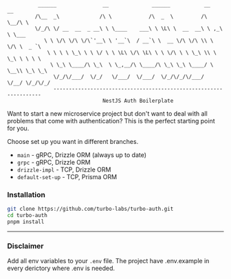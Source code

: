 ```
          ______               __              ______           __    __
         /\__  _\             /\ \            /\  _  \         /\ \__/\ \
         \/_/\ \/ __  __  _ __\ \ \____    ___\ \ \L\ \  __  __\ \ ,_\ \ \___
            \ \ \/\ \/\ \/\`'__\ \ '__`\  / __`\ \  __ \/\ \/\ \\ \ \/\ \  _ `\
             \ \ \ \ \_\ \ \ \/ \ \ \L\ \/\ \L\ \ \ \/\ \ \ \_\ \\ \ \_\ \ \ \ \
              \ \_\ \____/\ \_\  \ \_,__/\ \____/\ \_\ \_\ \____/ \ \__\\ \_\ \_\
               \/_/\/___/  \/_/   \/___/  \/___/  \/_/\/_/\/___/   \/__/ \/_/\/_/
               ------------------------------------------------------------------
                               NestJS Auth Boilerplate
```

Want to start a new microservice project but don't want to deal with all problems that come with authentication? This is the perfect starting point for you.

Choose set up you want in different branches.

- `main` - gRPC, Drizzle ORM (always up to date)
- `grpc` - gRPC, Drizzle ORM
- `drizzle-impl` - TCP, Drizzle ORM
- `default-set-up` - TCP, Prisma ORM

### Installation

```bash
git clone https://github.com/turbo-labs/turbo-auth.git
cd turbo-auth
pnpm install
```

---

### Disclaimer

Add all env variables to your `.env` file.
The project have .env.example in every derictory where .env is needed.
